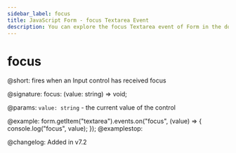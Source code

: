 ```yaml
---
sidebar_label: focus
title: JavaScript Form - focus Textarea Event 
description: You can explore the focus Textarea event of Form in the documentation of the DHTMLX JavaScript UI library. Browse developer guides and API reference, try out code examples and live demos, and download a free 30-day evaluation version of DHTMLX Suite 7.
---
```


# focus

@short: fires when an Input control has received focus

@signature: focus: (value: string) => void;

@params:
`value: string` - the current value of the control

@example:
form.getItem("textarea").events.on("focus", (value) => {
    console.log("focus", value);
});
@examplestop:

@changelog: Added in v7.2
